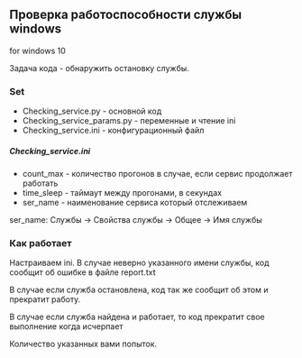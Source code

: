 ## Проверка работоспособности службы windows 

for windows 10

Задача кода - обнаружить остановку службы.

### Set
- Сhecking_service.py - основной код
- Сhecking_service_params.py - переменные и чтение ini
- Сhecking_service.ini - конфигурационный файл

##### Сhecking_service.ini 
* count_max - количество прогонов в случае, если сервис продолжает работать
* time_sleep - таймаут между прогонами, в секундах
* ser_name - наименование сервиса который отслеживаем

ser_name:  Службы -> Свойства службы -> Общее -> Имя службы

### Как работает
Настраиваем ini. В случае неверно указанного имени службы, код сообщит об ошибке в
файле report.txt 

В случае если служба остановлена, код так же сообщит об этом и прекратит работу.

В случае если служба найдена и работает, то код прекратит свое выполнение когда исчерпает

Количество указанных вами попыток.